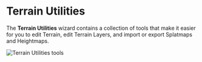 # Terrain Utilities

The **Terrain Utilities** wizard contains a collection of tools that make it easier for you to edit Terrain, edit Terrain Layers, and import or export Splatmaps and Heightmaps.

![Terrain Utilities tools](images/4-30-toolbox-utilities-01.png)
